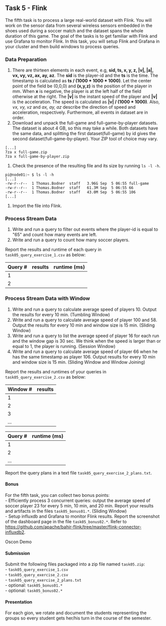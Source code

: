 ## Task 5 - Flink

The fifth task is to process a large real-world dataset with Flink. You will work on the sensor data from several wireless sensors embedded in the shoes used during a soccer match and the dataset spans the whole duration of this game.  The goal of the tasks is to get familiar with Flink and use Grafana to monitor Flink. In this task, you will setup Flink and Grafana in your cluster and then build windows to process queries.

### Data Preparation

1. There are thirteen elements in each event, e.g, **sid, ts, x, y, z, |v|, |a|, vx, vy, vz, ax, ay, az**. The **sid** is the player-id and the **ts** is the time. The timestamp is calculated as **ts / (1000 * 1000 * 1000)**. Let the center point of the field be (0,0,0) and **(x,y,z)** is the position of the player in mm. When **x** is negative, the player is at the left half of the field otherwise at the right. The **|v|** is the instant speed of the player and **|v|** is the acceleration. The speed is calculated as **|v| / (1000 * 1000)**. Also, *vx, vy, vz* and *ax, ay, az* describe the direction of speed and acceleration, respectively. Furthermore, all events in dataset are in order.
2. Download and unpack the full-game and full-game-by-player datasets. The dataset is about 4 GB, so this may take a while. Both datasets have the same data, and splitting the first dataset(full-game) by id gives the second dataset(full-game-by-player). Your ZIP tool of choice may vary.

```
[...]
7za x full-game.zip
7za x full-game-by-player.zip
```

1. Check the presence of the resulting file and its size by running `ls -l -h`.

```
pi@node01:~ $ ls -l -h
[...]
-rw-r--r--  1 Thomas.Bodner  staff   3.96G Sep  5 06:55 full-game
-rw-r--r--  1 Thomas.Bodner  staff   61.3M Sep  5 06:55 66
-rw-r--r--  1 Thomas.Bodner  staff   43.0M Sep  5 06:55 106
[...]
```

1. Import the file into Flink.

### Process Stream Data

1. Write and run a query to filter out events where the player-id is equal to "65" and count how many events are left.
2. Write and run a query to count how many soccer players.

Report the results and runtime of each query in `task05_query_exercise_1.csv` as below:

| Query # | results | runtime (ms) |
|---------|---------|--------------|
| 1 |  |  |
| 2 |  |  |

### Process Stream Data with Window

1. Write and run a query to calculate average speed of players 10. Output the results for every 10 min. (Tumbling Window)
2. Write and run a query to calculate average speed of player 100 and 58. Output the results for every 10 min and window size is 15 min. (Sliding Window)
3. Write and run a query to list the average speed of player 16 for each run and the window gap is 30 sec. We think when the speed is larger than or equal to 1, the player is running. (Session Window)
4. Write and run a query to calculate average speed of player 66 when he has the same timestamp as player 106. Output results for every 10 min and window size is 15 min. (Sliding Window and Window Joining)

Report the results and runtimes of your queries in `task05_query_exercise_2.csv` as below:

| Window # | results |
|----------|---------|
| 1 |  |
| 2 |  |
| 3 |  |
| ... |  |

| Query # | runtime (ms) |
|---------|--------------|
| 1 |  |
| 2 |  |
| ... |  |

Report the query plans in a text file `task05_query_exercise_2_plans.txt`.

#### Bonus

For the fifth task, you can collect two bonus points:  
\- Efficiently process 3 concurrent queries: output the average speed of soccer player 23 for every 5 min, 10 min, and 20 min. Report your results and artifacts in the files `task05_bonus01.*`. (Sliding Window)  
\- Setup influxdb and Grafana to monitor Flink results. Report the screenshot of the dashboard page in the file `task05_bonus02.*`. Refer to https://github.com/apache/bahir-flink/tree/master/flink-connector-influxdb2.

Oscon Demo

#### Submission

Submit the following files packaged into a zip file named `task05.zip`:  
\- `task05_query_exercise_1.csv`  
\- `task05_query_exercise_2.csv`  
\- `task05_query_exercise_2_plans.txt`  
\- optional: `task05_bonus01.*`  
\- optional: `task05_bonus02.*`

#### Presentation

For each gion, we rotate and document the students representing the groups so every student gets her/his turn in the course of the semester.